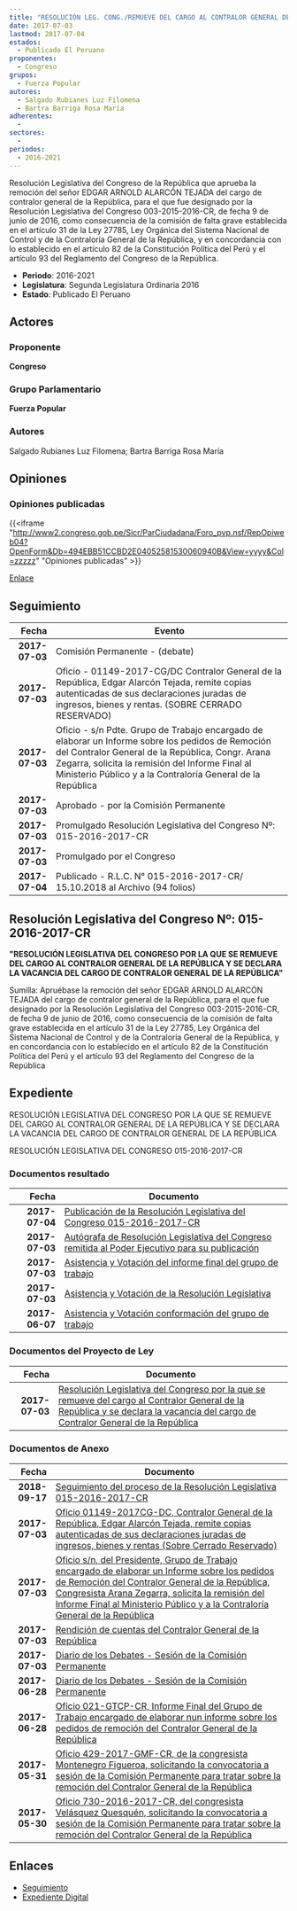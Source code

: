 ```yaml
---
title: "RESOLUCIÓN LEG. CONG./REMUEVE DEL CARGO AL CONTRALOR GENERAL DE LA REPÚBLICA Y SE DECLARA LA VACANCIA DEL CARGO DEL CONTRALOR GENERAL DE LA REPÚBLICA"
date: 2017-07-03
lastmod: 2017-07-04
estados: 
  - Publicado El Peruano
proponentes: 
  - Congreso
grupos: 
  - Fuerza Popular
autores: 
  - Salgado Rubianes Luz Filomena
  - Bartra Barriga Rosa María
adherentes: 
  - 
sectores: 
  - 
periodos: 
  - 2016-2021
---
```


Resolución Legislativa del Congreso de la República que aprueba la remoción del señor EDGAR ARNOLD ALARCÓN TEJADA del cargo de contralor general de la República, para el que fue designado por la Resolución Legislativa del Congreso 003-2015-2016-CR, de fecha 9 de junio de 2016, como consecuencia de la comisión de falta grave establecida en el artículo 31 de la Ley 27785, Ley Orgánica del Sistema Nacional de Control y de la Contraloría General de la República, y en concordancia con lo establecido en el artículo 82 de la Constitución Política del Perú y el artículo 93 del Reglamento del Congreso de la República.

- **Periodo**: 2016-2021
- **Legislatura**: Segunda Legislatura Ordinaria 2016
- **Estado**: Publicado El Peruano

## Actores

### Proponente

**Congreso**

### Grupo Parlamentario

**Fuerza Popular**

### Autores

Salgado Rubianes Luz Filomena; Bartra Barriga Rosa María


## Opiniones

### Opiniones publicadas

{{<iframe "http://www2.congreso.gob.pe/Sicr/ParCiudadana/Foro_pvp.nsf/RepOpiweb04?OpenForm&Db=494EBB51CCBD2E04052581530060940B&View=yyyy&Col=zzzzz" "Opiniones publicadas" >}}

[Enlace](http://www2.congreso.gob.pe/Sicr/ParCiudadana/Foro_pvp.nsf/RepOpiweb04?OpenForm&Db=494EBB51CCBD2E04052581530060940B&View=yyyy&Col=zzzzz)

## Seguimiento

| Fecha | Evento |
|------:|--------|
| **2017-07-03** | Comisión Permanente - (debate)|
| **2017-07-03** | Oficio - 01149-2017-CG/DC Contralor General de la República, Edgar Alarcón Tejada, remite copias autenticadas de sus declaraciones juradas de ingresos, bienes y rentas. (SOBRE CERRADO RESERVADO)|
| **2017-07-03** | Oficio - s/n Pdte. Grupo de Trabajo encargado de elaborar un Informe sobre los pedidos de Remoción del Contralor General de la República, Congr. Arana Zegarra, solicita la remisión del Informe Final al Ministerio Público y a la Contraloría General de la República|
| **2017-07-03** | Aprobado - por la Comisión Permanente|
| **2017-07-03** | Promulgado Resolución Legislativa del Congreso Nº: 015-2016-2017-CR|
| **2017-07-03** | Promulgado por el Congreso|
| **2017-07-04** | Publicado - R.L.C. N° 015-2016-2017-CR/ 15.10.2018 al Archivo (94 folios)|

## Resolución Legislativa del Congreso Nº: 015-2016-2017-CR

**"RESOLUCIÓN LEGISLATIVA DEL CONGRESO POR LA QUE SE REMUEVE DEL CARGO AL CONTRALOR GENERAL DE LA REPÚBLICA Y SE DECLARA LA VACANCIA DEL CARGO DE CONTRALOR GENERAL DE LA REPÚBLICA"**

Sumilla: Apruébase la remoción del señor EDGAR ARNOLD ALARCÓN TEJADA del cargo de contralor general de la República, para el que fue designado por la Resolución Legislativa del Congreso 003-2015-2016-CR, de fecha 9 de junio de 2016, como consecuencia de la comisión de falta grave establecida en el artículo 31 de la Ley 27785, Ley Orgánica del Sistema Nacional de Control y de la Contraloría General de la República, y en concordancia con lo establecido en el artículo 82 de la Constitución Política del Perú y el artículo 93 del Reglamento del Congreso de la República


## Expediente

RESOLUCIÓN LEGISLATIVA DEL CONGRESO POR LA QUE SE REMUEVE DEL CARGO AL CONTRALOR GENERAL DE LA REPÚBLICA Y SE DECLARA LA VACANCIA DEL CARGO DE CONTRALOR GENERAL DE LA REPÚBLICA

RESOLUCIÓN LEGISLATIVA DEL CONGRESO 015-2016-2017-CR


### Documentos resultado

| Fecha | Documento |
|------:|--------|
| **2017-07-04** | [Publicación de la Resolución Legislativa del Congreso 015-2016-2017-CR](http://www.leyes.congreso.gob.pe/Documentos/2016_2021/Resolucion_Legislativa_del_Congreso/RLC-015-2016-2017-CR.pdf) |
| **2017-07-03** | [Autógrafa de Resolución Legislativa del Congreso remitida al Poder Ejecutivo para su publicación](http://www.leyes.congreso.gob.pe/Documentos/2016_2021/Autografas/Resolucion_Legislativa_del_Congreso/AU0163320170703.pdf) |
| **2017-07-03** | [Asistencia y Votación del informe final del grupo de trabajo](http://www.leyes.congreso.gob.pe/Documentos/2016_2021/Asistencia_y_Votacion/Proyectos_de_Ley/AV0163320170703-.PDF) |
| **2017-07-03** | [Asistencia y Votación de la Resolución Legislativa](http://www.leyes.congreso.gob.pe/Documentos/2016_2021/Asistencia_y_Votacion/Proyectos_de_Ley/AV0163320170703.PDF) |
| **2017-06-07** | [Asistencia y Votación conformación del grupo de trabajo](http://www.leyes.congreso.gob.pe/Documentos/2016_2021/Asistencia_y_Votacion/Proyectos_de_Ley/AV0163320170607.PDF) |

### Documentos del Proyecto de Ley

| Fecha | Documento |
|------:|--------|
| **2017-07-03** | [Resolución Legislativa del Congreso por la que se remueve del cargo al Contralor General de la República y se declara la vacancia del cargo de Contralor General de la República](http://www.leyes.congreso.gob.pe/Documentos/2016_2021/Proyectos_de_Ley_y_de_Resoluciones_Legislativas/PL0163320170703.pdf) |

### Documentos de Anexo

| Fecha | Documento |
|------:|--------|
| **2018-09-17** | [Seguimiento del proceso de la Resolución Legislativa 015-2016-2017-CR](http://www.leyes.congreso.gob.pe/Documentos/2016_2021/Seguimiento_de_Proyectos_de_Ley/01633PL20180917.PDF) |
| **2017-07-03** | [Oficio 01149-2017CG-DC, Contralor General de la República, Edgar Alarcón Tejada, remite copias autenticadas de sus declaraciones juradas de ingresos, bienes y rentas (Sobre Cerrado Reservado)](http://www.leyes.congreso.gob.pe/Documentos/2016_2021/Oficios/Otras_Instituciones/OFICIO-01149-2017-CG-DC.PDF) |
| **2017-07-03** | [Oficio s/n, del Presidente, Grupo de Trabajo encargado de elaborar un Informe sobre los pedidos de Remoción del Contralor General de la República, Congresista Arana Zegarra, solicita la remisión del Informe Final al Ministerio Público y a la Contraloría General de la República](http://www.leyes.congreso.gob.pe/Documentos/2016_2021/Oficios/Congresistas/OFICIO-S-N-20170703-ARANA.PDF) |
| **2017-07-03** | [Rendición de cuentas del Contralor General de la República](http://www.leyes.congreso.gob.pe/Documentos/2016_2021/Informes/Comision_Permanente/RENDICION-CUENTAS-CONTRALOR.pdf) |
| **2017-07-03** | [Diario de los Debates - Sesión de la Comisión Permanente](http://www2.congreso.gob.pe/Sicr/DiarioDebates/Publicad.nsf/SesionesPleno/05256D6E0073DFE90525815200709EAD/$FILE/PER-2016-12B.pdf) |
| **2017-06-28** | [Diario de los Debates - Sesión de la Comisión Permanente](http://www2.congreso.gob.pe/Sicr/DiarioDebates/Publicad.nsf/SesionesPleno/05256D6E0073DFE90525814E000E47A9/$FILE/PER-2016-12A.pdf) |
| **2017-06-28** | [Oficio 021-GTCP-CR, Informe Final del Grupo de Trabajo encargado de elaborar nun informe sobre los pedidos de remoción del Contralor General de la República](http://www.leyes.congreso.gob.pe/Documentos/2016_2021/Informes/Comision_Permanente/OFICIO-021-GTCP-CR-INF-COMISION-PERMANENTE..pdf) |
| **2017-05-31** | [Oficio 429-2017-GMF-CR, de la congresista Montenegro Figueroa, solicitando la convocatoria a sesión de la Comisión Permanente para tratar sobre la remoción del Contralor General de la República](http://www.leyes.congreso.gob.pe/Documentos/2016_2021/Oficios/Congresistas/OFICIO-429-2017-GMF-CR.pdf) |
| **2017-05-30** | [Oficio 730-2016-2017-CR, del congresista Velásquez Quesquén, solicitando la convocatoria a sesión de la Comisión Permanente para tratar sobre la remoción del Contralor General de la República](http://www.leyes.congreso.gob.pe/Documentos/2016_2021/Oficios/Congresistas/OFICIO-730-2016-2017-CR.pdf) |

## Enlaces 

- [Seguimiento](http://www2.congreso.gob.pe/Sicr/TraDocEstProc/CLProLey2016.nsf/f7fff46988ca05b1052578e100829cc7/ce6f9ab9ad15f8c605258153007071d6?OpenDocument)
- [Expediente Digital](http://www2.congreso.gob.pe/Sicr/TraDocEstProc/CLProLey2016.nsf/f7fff46988ca05b1052578e100829cc7/ce6f9ab9ad15f8c605258153007071d6?OpenDocument&Click=05257FB7005EB655.eb71d0cf91d8294e05256cdf006b5706/$Body/0.1C6C)
